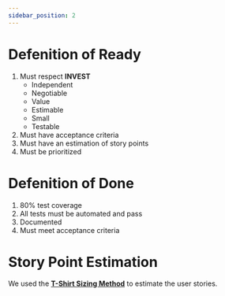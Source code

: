 ```yaml
---
sidebar_position: 2
---
```


# Defenition of Ready

1. Must respect **INVEST**
    - Independent
    - Negotiable
    - Value
    - Estimable
    - Small
    - Testable
1. Must have acceptance criteria
1. Must have an estimation of story points
1. Must be prioritized

# Defenition of Done

1. 80% test coverage
1. All tests must be automated and pass
1. Documented
1. Must meet acceptance criteria

# Story Point Estimation

We used the [**T-Shirt Sizing Method**](https://www.c-sharpcorner.com/article/agile-story-point-estimation-techniques-t-shirt-sizing/) to estimate the user stories.
